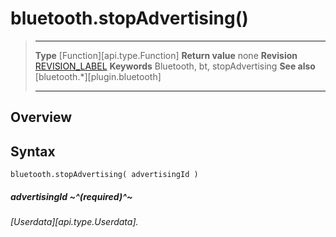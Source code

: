 # bluetooth.stopAdvertising()

> --------------------- ------------------------------------------------------------------------------------------
> __Type__              [Function][api.type.Function]
> __Return value__      none
> __Revision__          [REVISION_LABEL](REVISION_URL)
> __Keywords__          Bluetooth, bt, stopAdvertising
> __See also__          [bluetooth.*][plugin.bluetooth]
> --------------------- ------------------------------------------------------------------------------------------

## Overview

## Syntax

	bluetooth.stopAdvertising( advertisingId )

##### advertisingId ~^(required)^~
_[Userdata][api.type.Userdata]._
